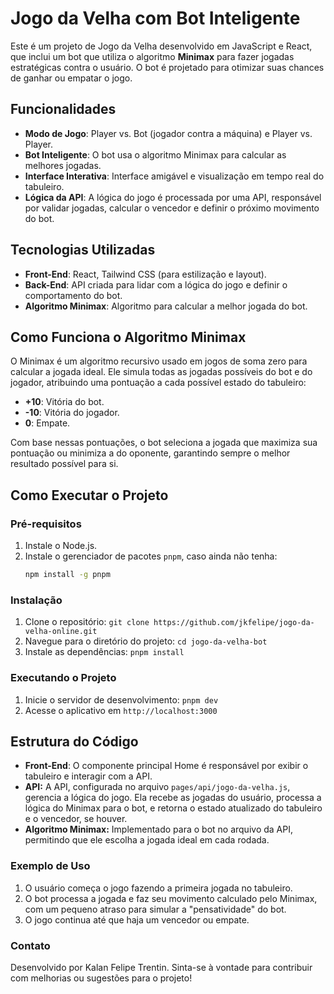 # Jogo da Velha com Bot Inteligente

Este é um projeto de Jogo da Velha desenvolvido em JavaScript e React, que inclui um bot que utiliza o algoritmo **Minimax** para fazer jogadas estratégicas contra o usuário. O bot é projetado para otimizar suas chances de ganhar ou empatar o jogo.

## Funcionalidades

- **Modo de Jogo**: Player vs. Bot (jogador contra a máquina) e Player vs. Player.
- **Bot Inteligente**: O bot usa o algoritmo Minimax para calcular as melhores jogadas.
- **Interface Interativa**: Interface amigável e visualização em tempo real do tabuleiro.
- **Lógica da API**: A lógica do jogo é processada por uma API, responsável por validar jogadas, calcular o vencedor e definir o próximo movimento do bot.

## Tecnologias Utilizadas

- **Front-End**: React, Tailwind CSS (para estilização e layout).
- **Back-End**: API criada para lidar com a lógica do jogo e definir o comportamento do bot.
- **Algoritmo Minimax**: Algoritmo para calcular a melhor jogada do bot.

## Como Funciona o Algoritmo Minimax

O Minimax é um algoritmo recursivo usado em jogos de soma zero para calcular a jogada ideal. Ele simula todas as jogadas possíveis do bot e do jogador, atribuindo uma pontuação a cada possível estado do tabuleiro:
- **+10**: Vitória do bot.
- **-10**: Vitória do jogador.
- **0**: Empate.

Com base nessas pontuações, o bot seleciona a jogada que maximiza sua pontuação ou minimiza a do oponente, garantindo sempre o melhor resultado possível para si.

## Como Executar o Projeto

### Pré-requisitos

1. Instale o Node.js.
2. Instale o gerenciador de pacotes `pnpm`, caso ainda não tenha:
   ```bash
   npm install -g pnpm

### Instalação

1. Clone o repositório:
`git clone https://github.com/jkfelipe/jogo-da-velha-online.git`
2. Navegue para o diretório do projeto:
`cd jogo-da-velha-bot`
3. Instale as dependências:
`pnpm install`

### Executando o Projeto
1. Inicie o servidor de desenvolvimento:
`pnpm dev`
2. Acesse o aplicativo em `http://localhost:3000`

## Estrutura do Código
- **Front-End**: O componente principal Home é responsável por exibir o tabuleiro e interagir com a API.
- **API:** A API, configurada no arquivo `pages/api/jogo-da-velha.js`, gerencia a lógica do jogo. Ela recebe as jogadas do usuário, processa a lógica do Minimax para o bot, e retorna o estado atualizado do tabuleiro e o vencedor, se houver.
- **Algoritmo Minimax:** Implementado para o bot no arquivo da API, permitindo que ele escolha a jogada ideal em cada rodada.

### Exemplo de Uso
1. O usuário começa o jogo fazendo a primeira jogada no tabuleiro.
2. O bot processa a jogada e faz seu movimento calculado pelo Minimax, com um pequeno atraso para simular a "pensatividade" do bot.
3. O jogo continua até que haja um vencedor ou empate.

### Contato
Desenvolvido por Kalan Felipe Trentin. Sinta-se à vontade para contribuir com melhorias ou sugestões para o projeto!